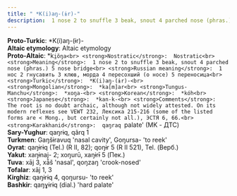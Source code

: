```yaml
---
title: " *K(i)aŋ-(ɨr)-"
description:  1 nose 2 to snuffle 3 beak, snout 4 parched nose (phras.) 5 nose bridge
---
```


<strong>Proto-Turkic</strong>:  *K(i)aŋ-(ɨr)-<br>
<strong>Altaic etymology</strong>:  Altaic etymology<br>
<strong> Proto-Altaic</strong>:  *k`i̯ŏŋa<br>
<strong>Nostratic</strong>:  Nostratic<br>
<strong>Meaning</strong>:  1 nose 2 to snuffle 3 beak, snout 4 parched nose (phras.) 5 nose bridge<br>
<strong>Russian meaning</strong>:  1 нос 2 гнусавить 3 клюв, морда 4 пересохший (о носе) 5 переносица<br>
<strong>Turkic</strong>:  *K(i)aŋ-(ɨr)-<br>
<strong>Mongolian</strong>:  *ka[m]ar<br>
<strong>Tungus-Manchu</strong>:  *xoŋa-<br>
<strong>Korean</strong>:  *kóh<br>
<strong>Japanese</strong>:  *kan-k-<br>
<strong>Comments</strong>:  The root is no doubt archaic, although not widely attested. On its modern reflexes see VEWT 232, Лексика 215-216 (some of the listed forms are < Mong., but certainly not all.), ЭСТЯ 6, 66.<br>
<strong>Karakhanid</strong>:  qaŋraq `palate' (MK - ДТС)<br>
<strong>Sary-Yughur</strong>:  qaŋrɨq, qãrq 1<br>
<strong>Turkmen</strong>:  Gaŋšɨravuq 'nasal cavity', Goŋursa- 'to reek'<br>
<strong>Oyrat</strong>:  qaŋɨrɨq (Tel.) (R II, 82); qoŋɨr 5 (R II 521), Tel. (Верб.)<br>
<strong>Yakut</strong>:  xaŋɨnaj- 2; xoŋurū, xaŋɨrɨ̄ 5 (Пек.)<br>
<strong>Tuva</strong>:  xāj 3, xā̃š 'nasal', qoŋzaŋ 'crook-nosed'<br>
<strong>Tofalar</strong>:  xāj 1, 3<br>
<strong>Kirghiz</strong>:  qaŋɨrɨq 4, qoŋursu- 'to reek'<br>
<strong>Bashkir</strong>:  qaŋɣɨrɨq (dial.) 'hard palate'<br>


